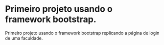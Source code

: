 # Primeiro projeto usando o framework bootstrap.
Primeiro projeto usando o framework bootstrap replicando a página de login de uma faculdade.
